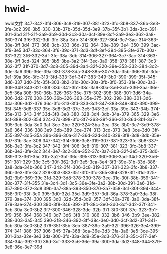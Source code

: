 # hwid-
hwid文件
347-342-3f4-306-3c8-319-307-381-323-3fc-3b8-337-36b-3e3-3fe-3c2
396-3b5-330-33b-37b-35d-35d-3e9-37b-35f-3b1-3da-3cc-391-301-3bd
31f-31f-3a9-3b9-30d-3c3-30a-3cf-39e-3cf-3a9-3e3-362-3a8-360-374
3f6-332-3df-3fe-38a-3db-314-306-327-364-3c7-3ac-314-363-38e-3ff
3d4-373-368-3cb-333-36d-312-364-38e-389-3e4-350-399-3ac-3f9-3e5
3d7-33c-364-3f6-39c-371-3d3-3df-3ef-394-395-3fe-37b-30a-331-322
3f6-332-3df-3fe-38a-3db-314-306-327-364-3c7-3ac-314-363-38e-3ff
3cd-324-385-3b5-3be-3a2-3f4-3ec-3a9-358-378-381-387-3c3-362-3f7
31f-370-3d7-3c8-305-39d-3a4-32f-320-39e-353-332-384-3c2-3de-3a6
39b-36e-39a-38f-378-3da-348-385-307-3da-35b-366-3bf-3dc-3e1-39a
36c-3fc-313-3fd-333-3df-347-383-349-3b0-390-399-35f-345-3d6-337
3d0-3fc-35f-303-3b2-31d-30d-30a-3fb-3f0-353-31e-30d-3a3-309-349
343-321-30f-33b-341-3b1-38c-3a9-30a-3a6-3cb-336-3aa-36e-3c5-36a
308-350-36b-326-363-35e-375-302-398-388-301-3d6-34a-306-3d2-376
308-350-36b-326-363-35e-375-302-398-388-301-3d6-34a-306-3d2-376
36c-3fc-313-3fd-333-3df-347-383-349-3b0-390-399-35f-345-3d6-337
35c-3d8-3d3-37e-3c5-343-3ef-33a-39e-343-34b-374-35e-313-343-34f
33d-3f8-3e8-380-328-3d4-3db-34a-379-365-329-3e6-3cf-388-302-354
324-37d-398-3fc-3f7-363-39f-366-310-36d-3b1-3a7-305-3cb-3da-3d0
3af-3ce-3be-320-324-3ba-3ea-33c-3b0-3c7-3c9-378-3a6-364-336-388
3e9-3db-389-3ce-374-313-3cd-373-3e8-3ce-3d0-3ff-355-397-3d5-35a
39b-396-30a-317-36d-32d-340-329-3f8-3d8-3db-35e-3d7-31b-3ae-306
347-342-3f4-306-3c8-319-307-381-323-3fc-3b8-337-36b-3e3-3fe-3c2
347-342-3f4-306-3c8-319-307-381-323-3fc-3b8-337-36b-3e3-3fe-3c2
344-3e7-3c2-30a-352-37c-3a7-3b3-32f-3e5-375-3d0-389-3f3-361-35c
31b-3a2-3bf-36c-395-313-360-306-3ad-34d-320-3b6-351-381-329-38c
3c5-30f-362-3d1-3e5-3ca-3e4-3f3-39e-31b-33d-386-3a8-3da-34b-366
347-342-3f4-306-3c8-319-307-381-323-3fc-3b8-337-36b-3e3-3fe-3c2
329-3b3-383-351-3f0-3fc-365-394-328-3f1-31d-325-3d2-3b9-369-39c
31d-329-3d8-378-330-378-3ee-31c-30f-38b-359-341-38c-377-31f-355
31e-3c4-3d1-3c5-36e-3fe-3a2-38b-30d-391-3a6-31d-357-390-372-3d8
39b-3a7-38a-393-350-370-3a7-358-3c1-30f-394-344-358-3f0-33f-3e0
395-3d0-32d-35d-3d9-357-3df-36a-378-3a0-3da-38f-379-3ae-374-300
395-3d0-32d-35d-3d9-357-3df-36a-378-3a0-3da-38f-379-3ae-374-300
390-3f8-346-392-3ff-38c-3e0-3d0-3cf-3d2-37f-341-3cb-30a-3e0-3b2
3f7-300-346-328-3de-32b-37f-3f0-30f-37c-323-3b1-3f9-356-364-368
346-3d7-3d6-3f8-310-386-332-3b6-346-3b9-3ee-382-338-303-3a5-345
390-3f8-346-392-3ff-38c-3e0-3d0-3cf-3d2-37f-341-3cb-30a-3e0-3b2
376-351-35b-3eb-387-39c-3a9-32f-396-326-3e4-399-374-341-386-357
306-345-37a-368-3ca-36e-3d3-3fa-3a6-3e5-3ce-395-301-3ba-32e-3e3
3da-300-3fd-33a-3d9-35e-3d3-376-313-35c-317-3ef-334-34a-392-3f0
36d-3cf-333-3c6-36e-39a-300-3da-3d2-348-344-379-3e8-36e-3e7-39d

